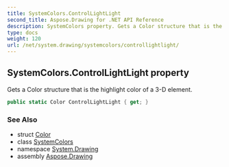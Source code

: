 ```yaml
---
title: SystemColors.ControlLightLight
second_title: Aspose.Drawing for .NET API Reference
description: SystemColors property. Gets a Color structure that is the highlight color of a 3D element
type: docs
weight: 120
url: /net/system.drawing/systemcolors/controllightlight/
---
```

## SystemColors.ControlLightLight property

Gets a Color structure that is the highlight color of a 3-D element.

```csharp
public static Color ControlLightLight { get; }
```

### See Also

* struct [Color](../../color/)
* class [SystemColors](../)
* namespace [System.Drawing](../../systemcolors/)
* assembly [Aspose.Drawing](../../../)


